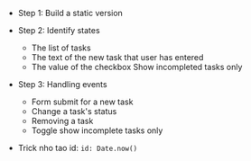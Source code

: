 - Step 1: Build a static version

- Step 2: Identify states

  - The list of tasks
  - The text of the new task that user has entered
  - The value of the checkbox Show incompleted tasks only

- Step 3: Handling events

  - Form submit for a new task
  - Change a task's status
  - Removing a task
  - Toggle show incomplete tasks only

- Trick nho tao id: `id: Date.now()`

